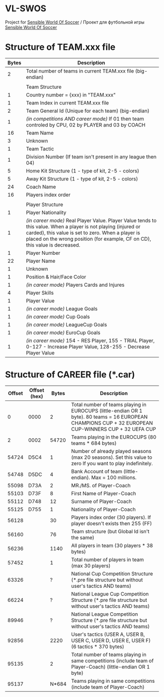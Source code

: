 # VL-SWOS
Project for [Sensible World Of Soccer](https://en.wikipedia.org/wiki/Sensible_World_of_Soccer) / Проект для футбольной игры [Sensible World Of Soccer](https://ru.wikipedia.org/wiki/Sensible_Soccer)

# Structure of TEAM.xxx file
|Bytes|Description|
|---|---|
|2|Total number of teams in current TEAM.xxx file (big-endian)|
|||
||Team Structure|
|1|Country number = {xxx} in "TEAM.xxx"|
|1|Team Index in current TEAM.xxx file|
|2|Team General Id (Unique for each team) (big-endian)|
|1|_(in competitions AND career mode)_ If 01 then team controled by CPU, 02 by PLAYER and 03 by COACH|
|16|Team Name|
|3|Unknown|
|1|Team Tactic|
|1|Division Number (If team isn't present in any league then 04)|
|5|Home Kit Structure (1 - type of kit, 2-5 - colors)|
|5|Away Kit Structure (1 - type of kit, 2-5 - colors)|
|24|Coach Name|
|16|Players index order|
|||
||Player Structure|
|1|Player Nationality|
|1|_(in career mode)_ Real Player Value. Player Value tends to this value. When a player is not playing (injured or carded), this value is set to zero. When a player is placed on the wrong position (for example, CF on CD), this value is decreased.|
|1|Player Number|
|22|Player Name|
|1|Unknown|
|1|Position & Hair/Face Color|
|1|_(in career mode)_ Players Cards and Injures|
|4|Player Skills|
|1|Player Value|
|1|_(in career mode)_ League Goals|
|1|_(in career mode)_ Cup Goals|
|1|_(in career mode)_ LeagueCup Goals|
|1|_(in career mode)_ EuroCup Goals|
|1|_(in career mode)_ 154 - RES Player, 155 - TRIAL Player, 0-127 - Increase Player Value, 128-255 - Decrease Player Value|

# Structure of CAREER file (*.car)
|Offset|Offset (hex)|Bytes|Description|
|---|---|---|---|
|0|0000|2|Total number of teams playing in EUROCUPS (little-endian OR 1 byte). 80 teams = 16 EUROPEAN CHAMPIONS CUP + 32 EUROPEAN CUP-WINNERS CUP + 32 UEFA CUP|
|2|0002|54720|Teams playing in the EUROCUPS (80 teams * 684 bytes)|
|54724|D5C4|1|Number of already played seasons (max 20 seasons). Set this value to zero If you want to play indefinitely.|
|54748|D5DC|4|Bank Account of team (little-endian). Max = 100 millions.|
|55098|D73A|2|MR./MS. of Player-Coach|
|55103|D73F|8|First Name of Player-Coach|
|55112|D748|12|Surname of Player-Coach|
|55125|D755|1|Nationality of Player-Coach|
|56128||30|Players index order (30 players). If player doesn't exists then 255 (FF)|
|56160||76|Team structure (but Global Id isn't the same)|
|56236||1140|All players in team (30 players * 38 bytes)|
|57452||1|Total number of players in team (max 30 players)|
|63326||?|National Cup Competition Structure (*.pre file structure but without user's tactics AND teams)|
|66224||?|National League Cup Competition Structure (*.pre file structure but without user's tactics AND teams)|
|89946||?|National League Competition Structure (*.pre file structure but without user's tactics AND teams)|
|92856||2220|User's tactics (USER A, USER B, USER C, USER D, USER E, USER F) (6 tactics * 370 bytes)|
|95135||2|Total number of teams playing in same competitions (include team of Player-Coach) (little-endian OR 1 byte)|
|95137||N*684|Teams playing in same competitions (include team of Player-Coach)|
